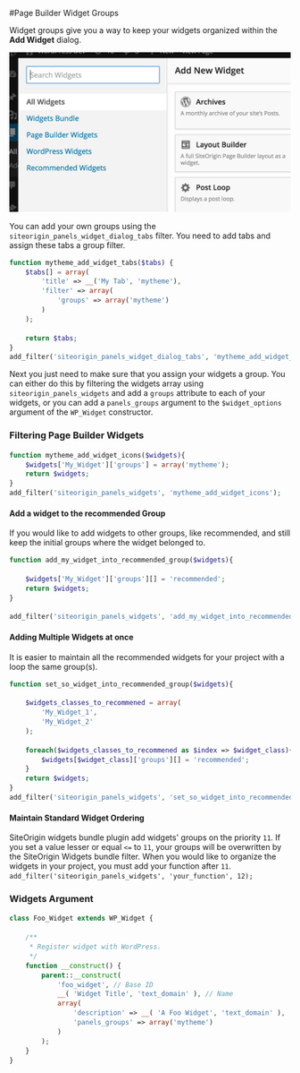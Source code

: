#Page Builder Widget Groups

Widget groups give you a way to keep your widgets organized within the **Add Widget** dialog.

![Widget Groups](./images/widget-groups.png)

You can add your own groups using the `siteorigin_panels_widget_dialog_tabs` filter. You need to add tabs and assign these tabs a group filter.

```php
function mytheme_add_widget_tabs($tabs) {
	$tabs[] = array(
		'title' => __('My Tab', 'mytheme'),
		'filter' => array(
			'groups' => array('mytheme')
		)
	);
	
	return $tabs;
}
add_filter('siteorigin_panels_widget_dialog_tabs', 'mytheme_add_widget_tabs', 20);
```

Next you just need to make sure that you assign your widgets a group. You can either do this by filtering the widgets array using `siteorigin_panels_widgets` and add a `groups` attribute to each of your widgets, or you can add a `panels_groups` argument to the `$widget_options` argument of the `WP_Widget` constructor.

### Filtering Page Builder Widgets

```php
function mytheme_add_widget_icons($widgets){
	$widgets['My_Widget']['groups'] = array('mytheme');
	return $widgets;
}
add_filter('siteorigin_panels_widgets', 'mytheme_add_widget_icons');
```

#### Add a widget to the recommended Group
If you would like to add widgets to other groups, like recommended, and still keep the initial groups where the widget belonged to.
```php
function add_my_widget_into_recommended_group($widgets){
    
    $widgets['My_Widget']['groups'][] = 'recommended';
    return $widgets;
}

add_filter('siteorigin_panels_widgets', 'add_my_widget_into_recommended_group', 12);
```

#### Adding Multiple Widgets at once
It is easier to maintain all the recommended widgets for your project with a loop the same group(s).

```php
function set_so_widget_into_recommended_group($widgets){
    
    $widgets_classes_to_recommened = array(
        'My_Widget_1',
        'My_Widget_2'
    );
    
    foreach($widgets_classes_to_recommened as $index => $widget_class){
        $widgets[$widget_class]['groups'][] = 'recommended';
    }
    return $widgets;
}
add_filter('siteorigin_panels_widgets', 'set_so_widget_into_recommended_group', 12);
```

#### Maintain Standard Widget Ordering
SiteOrigin widgets bundle plugin add widgets' groups on the priority `11`. If you set a value lesser or equal `<=` to `11`, your groups will be overwritten by the SiteOrigin Widgets bundle filter. When you would like to organize the widgets in your project, you must add your function after `11`.
`add_filter('siteorigin_panels_widgets', 'your_function', 12);`



### Widgets Argument

```php
class Foo_Widget extends WP_Widget {

	/**
	 * Register widget with WordPress.
	 */
	function __construct() {
		parent::__construct(
			'foo_widget', // Base ID
			__( 'Widget Title', 'text_domain' ), // Name
			array(
				'description' => __( 'A Foo Widget', 'text_domain' ),
				'panels_groups' => array('mytheme')
			)
		);
	}
}
```
